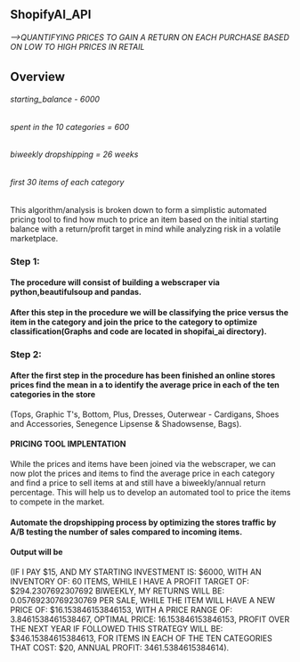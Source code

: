 ## ShopifyAI_API
###### -->QUANTIFYING PRICES TO GAIN A RETURN ON EACH PURCHASE BASED ON LOW TO HIGH PRICES IN RETAIL

## Overview
###### starting_balance - 6000 
###### spent in the 10 categories = 600
###### biweekly dropshipping = 26 weeks 
###### first 30 items of each category

This algorithm/analysis is broken down to form a simplistic automated pricing tool to find how much to price an item based on the initial starting balance with a return/profit target in mind while analyzing risk in a volatile marketplace. 

### Step 1:
#### The procedure will consist of building a webscraper via python,beautifulsoup and pandas. 
#### After this step in the procedure we will be classifying the price versus the item in the category and join the price to the category to optimize classification(Graphs and code are located in shopifai_ai directory).

### Step 2:
#### After the first step in the procedure has been finished an online stores prices find the mean in a  to identify the average price in each of the ten categories in the store
(Tops,
Graphic T's,
Bottom, 
Plus, 
Dresses, 
Outerwear - Cardigans, 
Shoes and Accessories, 
Senegence Lipsense & Shadowsense, 
Bags).

#### PRICING TOOL IMPLENTATION
While the prices and items have been joined via the webscraper, we can now plot the prices and items to find the average price in each category and find a price to sell items at and still have a biweekly/annual return percentage. 
This will help us to develop an automated tool to price the items to compete in the market.

#### Automate the dropshipping process by optimizing the stores traffic by A/B testing the number of sales compared to incoming items.
#### Output will be 
(IF I PAY $15, AND MY STARTING INVESTMENT IS: $6000, 
WITH AN INVENTORY OF: 60 ITEMS,
WHILE I HAVE A PROFIT TARGET OF: $294.2307692307692 BIWEEKLY, 
MY RETURNS WILL BE: 0.05769230769230769 PER SALE, 
WHILE THE ITEM WILL HAVE A NEW PRICE OF: $16.153846153846153, 
WITH A PRICE RANGE OF: 3.8461538461538467,
OPTIMAL PRICE: 16.153846153846153,
PROFIT OVER THE NEXT YEAR IF FOLLOWED THIS STRATEGY WILL BE: $346.15384615384613, 
FOR ITEMS IN EACH OF THE TEN CATEGORIES THAT COST: $20,
ANNUAL PROFIT: 3461.5384615384614).
